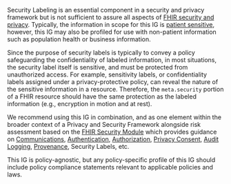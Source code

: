 Security Labeling is an essential component in a security and privacy framework but is not sufficient to assure all aspects of [FHIR security and privacy](http://hl7.org/fhir/secpriv-module.html). Typically, the information in scope for this IG is [patient sensitive](http://hl7.org/fhir/security.html#Patient), however, this IG may also be profiled for use with non-patient information such as population health or business information.

Since the purpose of security labels is typically to convey a policy safeguarding the confidentiality of labeled information, in most situations, the security label itself is sensitive, and must be protected from unauthorized access. For example, sensitivity labels, or confidentiality labels assigned under a privacy-protective policy, can reveal the nature of the sensitive  information in a resource. Therefore, the `meta.security` portion of a FHIR resource should have the same protection as the labeled information (e.g., encryption in motion and at rest).
 
We recommend using this IG in combination, and as one element within the broader context of a Privacy and Security Framework alongside risk assessment based on the [FHIR Security Module](http://hl7.org/fhir/secpriv-module.html) which provides guidance on [Communications](http://hl7.org/fhir/security.html#http), [Authentication](http://hl7.org/fhir/security.html#authentication), [Authorization](http://hl7.org/fhir/security.html#binding), [Privacy Consent](http://hl7.org/fhir/secpriv-module.html#privacy-consent), [Audit Logging](http://hl7.org/fhir/security.html#audit), [Provenance](http://hl7.org/fhir/provenance.html), 
Security Labels, etc.
 
This IG is policy-agnostic, but any policy-specific profile of this IG should include policy compliance statements relevant to applicable policies and laws.